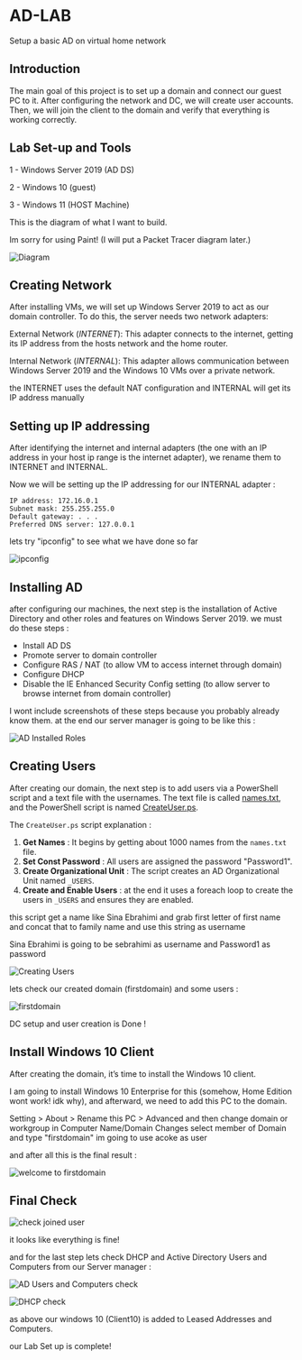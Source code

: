 # AD-LAB
Setup a basic AD on virtual home network

## Introduction

The main goal of this project is to set up a domain and connect our guest PC to it. After configuring the network and DC, we will create user accounts. Then, we will join the client to the domain and verify that everything is working correctly.




## Lab Set-up and Tools

1 - Windows Server 2019 (AD DS)

2 - Windows 10 (guest)

3 - Windows 11 (HOST Machine)

This is the diagram of what I want to build.

Im sorry for using Paint! (I will put a Packet Tracer diagram later.)

![Diagram](https://github.com/user-attachments/assets/c9e8fa13-c4bd-4178-8700-e0b3af6cab08)



## Creating Network

After installing VMs, we will set up Windows Server 2019 to act as our domain controller. To do this, the server needs two network adapters:

External Network (_INTERNET_): This adapter connects to the internet, getting its IP address from the hosts network and the home router.

Internal Network (_INTERNAL_): This adapter allows communication between Windows Server 2019 and the Windows 10 VMs over a private network.


the INTERNET uses the default NAT configuration and INTERNAL will get its IP address manually


## Setting up IP addressing

After identifying the internet and internal adapters (the one with an IP address in your host ip range is the internet adapter), we rename them to INTERNET and INTERNAL.

Now we will be setting up the IP addressing for our INTERNAL adapter :

    IP address: 172.16.0.1
    Subnet mask: 255.255.255.0
    Default gateway: . . .
    Preferred DNS server: 127.0.0.1

lets try "ipconfig" to see what we have done so far

![ipconfig](https://github.com/user-attachments/assets/4b8e5db7-b488-43f6-8f32-51026559ac53)

## Installing AD

after configuring our machines, the next step is the installation of Active Directory and other roles and features on Windows Server 2019.
we must do these steps :

* Install AD DS
* Promote server to domain controller
* Configure RAS / NAT (to allow VM to access internet through domain)
* Configure DHCP
* Disable the IE Enhanced Security Config setting (to allow server to browse internet from domain controller)

  
I wont include screenshots of these steps because you probably already know them.
at the end our server manager is going to be like this :

![AD Installed Roles](https://github.com/user-attachments/assets/cf085b50-b4b3-447e-9093-fbcccaccdd90)


## Creating Users

After creating our domain, the next step is to add users via a PowerShell script and a text file with the usernames. The text file is called [names.txt](names.txt), and the PowerShell script is named [CreateUser.ps](CreateUser.ps). 

The `CreateUser.ps` script explanation :

1. **Get Names** : It begins by getting about 1000 names from the `names.txt` file.
2. **Set Const Password** : All users are assigned the password "Password1".
3. **Create Organizational Unit** : The script creates an AD Organizational Unit named `_USERS`.
4. **Create and Enable Users** : at the end it uses a foreach loop to create the users in `_USERS` and ensures they are enabled.

this script get a name like Sina Ebrahimi and grab first letter of first name and concat that to family name and use this string as username

Sina Ebrahimi is going to be sebrahimi as username and Password1 as password

![Creating Users](https://github.com/user-attachments/assets/f2ed9d93-c5cb-4317-a4e9-49fd474330b2)

lets check our created domain (firstdomain) and some users :

![firstdomain](https://github.com/user-attachments/assets/b5b93de4-1e05-4d5c-aa2e-1fe3325eabc5)

DC setup and user creation is Done !

## Install Windows 10 Client

After creating the domain, it’s time to install the Windows 10 client.

I am going to install Windows 10 Enterprise for this (somehow, Home Edition wont work! idk why), and afterward, we need to add this PC to the domain.

Setting > About > Rename this PC > Advanced and then change domain or workgroup
in Computer Name/Domain Changes select member of Domain and type "firstdomain"
im going to use acoke as user

and after all this is the final result :

![welcome to firstdomain](https://github.com/user-attachments/assets/ac7c79dd-39bb-4f81-a7f1-b58137dc6443)

## Final Check

![check joined user](https://github.com/user-attachments/assets/e4341eff-dce4-4293-b634-2160830a5c5f)

it looks like everything is fine!

and for the last step lets check DHCP and Active Directory Users and Computers from our Server manager :


![AD Users and Computers check](https://github.com/user-attachments/assets/8c1bb46e-8053-4ffa-8425-cf4e79f26453)


![DHCP check](https://github.com/user-attachments/assets/cb1a5c70-5e04-429f-b079-346da542f85e)


as above our windows 10 (Client10) is added to Leased Addresses and Computers.

our Lab Set up is complete!








